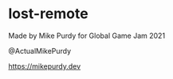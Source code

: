 # lost-remote

Made by Mike Purdy for Global Game Jam 2021

@ActualMikePurdy

https://mikepurdy.dev

